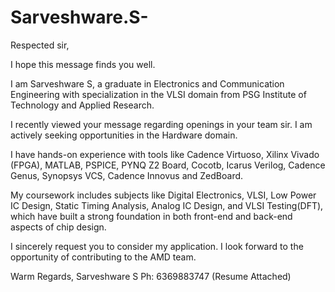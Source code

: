 # Sarveshware.S-
Respected sir,

I hope this message finds you well.

I am Sarveshware S, a graduate in Electronics and Communication Engineering with specialization in the VLSI domain from PSG Institute of Technology and Applied Research.

I recently viewed your message regarding openings in your team sir. I am actively seeking opportunities in the Hardware domain.

I have hands-on experience with tools like Cadence Virtuoso, Xilinx Vivado (FPGA), MATLAB, PSPICE, PYNQ Z2 Board, Cocotb, Icarus Verilog, Cadence Genus, Synopsys VCS, Cadence Innovus and ZedBoard.

My coursework includes subjects like Digital Electronics, VLSI, Low Power IC Design, Static Timing Analysis, Analog IC Design, and VLSI Testing(DFT), which have built a strong foundation in both front-end and back-end aspects of chip design.

I sincerely request you to consider my application. I look forward to the opportunity of contributing to the AMD team.

Warm Regards,
Sarveshware S
Ph: 6369883747
(Resume Attached)
